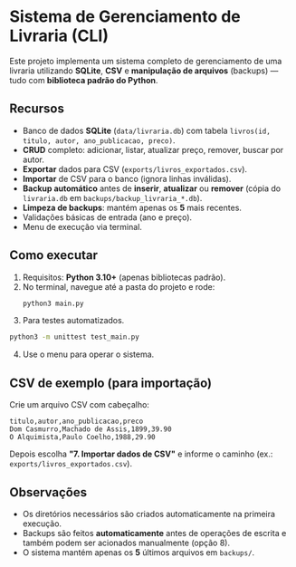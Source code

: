 # Sistema de Gerenciamento de Livraria (CLI)

Este projeto implementa um sistema completo de gerenciamento de uma livraria utilizando **SQLite**, **CSV** e **manipulação de arquivos** (backups) — tudo com **biblioteca padrão do Python**.

## Recursos
- Banco de dados **SQLite** (`data/livraria.db`) com tabela `livros(id, titulo, autor, ano_publicacao, preco)`.
- **CRUD** completo: adicionar, listar, atualizar preço, remover, buscar por autor.
- **Exportar** dados para CSV (`exports/livros_exportados.csv`).
- **Importar** de CSV para o banco (ignora linhas inválidas).
- **Backup automático** antes de **inserir**, **atualizar** ou **remover** (cópia do `livraria.db` em `backups/backup_livraria_*.db`).
- **Limpeza de backups**: mantém apenas os **5** mais recentes.
- Validações básicas de entrada (ano e preço).
- Menu de execução via terminal.

## Como executar
1. Requisitos: **Python 3.10+** (apenas bibliotecas padrão).
2. No terminal, navegue até a pasta do projeto e rode:
   ```bash
   python3 main.py
   ```
3. Para testes automatizados.
  ```bash
  python3 -m unittest test_main.py
  ```
4. Use o menu para operar o sistema.

## CSV de exemplo (para importação)
Crie um arquivo CSV com cabeçalho:
```
titulo,autor,ano_publicacao,preco
Dom Casmurro,Machado de Assis,1899,39.90
O Alquimista,Paulo Coelho,1988,29.90
```
Depois escolha **"7. Importar dados de CSV"** e informe o caminho (ex.: `exports/livros_exportados.csv`).

## Observações
- Os diretórios necessários são criados automaticamente na primeira execução.
- Backups são feitos **automaticamente** antes de operações de escrita e também podem ser acionados manualmente (opção 8).
- O sistema mantém apenas os **5** últimos arquivos em `backups/`.
